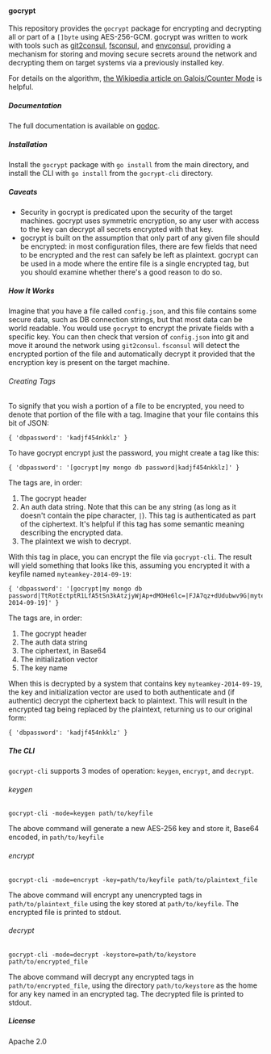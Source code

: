#### gocrypt

This repository provides the `gocrypt` package for encrypting and decrypting all or part of a `[]byte` using AES-256-GCM.  gocrypt was written to work with tools such as [git2consul](https://github.com/ryanbreen/git2consul), [fsconsul](https://github.com/ryanbreen/fsconsul), and [envconsul](https://github.com/hashicorp/envconsul), providing a mechanism for storing and moving secure secrets around the network and decrypting them on target systems via a previously installed key.

For details on the algorithm, [the Wikipedia article on Galois/Counter Mode](https://en.wikipedia.org/wiki/Galois/Counter_Mode) is helpful.

##### Documentation

The full documentation is available on [godoc](http://godoc.org/github.com/ryanbreen/gocrypt).

##### Installation

Install the `gocrypt` package with `go install` from the main directory, and install the CLI with `go install` from the `gocrypt-cli` directory.

##### Caveats

* Security in gocrypt is predicated upon the security of the target machines.  gocrypt uses symmetric encryption, so any user with access to the key can decrypt all secrets encrypted with that key.
* gocrypt is built on the assumption that only part of any given file should be encrypted: in most configuration files, there are few fields that need to be encrypted and the rest can safely be left as plaintext.  gocrypt can be used in a mode where the entire file is a single encrypted tag, but you should examine whether there's a good reason to do so.

##### How It Works

Imagine that you have a file called `config.json`, and this file contains some secure data, such as DB connection strings, but that most data can be world readable.  You would use `gocrypt` to encrypt the private fields with a specific key.  You can then check that version of `config.json` into git and move it around the network using `git2consul`.  `fsconsul` will detect the encrypted portion of the file and automatically decrypt it provided that the encryption key is present on the target machine.

###### Creating Tags

To signify that you wish a portion of a file to be encrypted, you need to denote that portion of the file with a tag.  Imagine that your file contains this bit of JSON:

    { 'dbpassword': 'kadjf454nkklz' }

To have gocrypt encrypt just the password, you might create a tag like this:

    { 'dbpassword': '[gocrypt|my mongo db password|kadjf454nkklz]' }

The tags are, in order:

1. The gocrypt header
2. An auth data string.  Note that this can be any string (as long as it doesn't contain the pipe character, `|`).  This tag is authenticated as part of the ciphertext.  It's helpful if this tag has some semantic meaning describing the encrypted data.
3. The plaintext we wish to decrypt.

With this tag in place, you can encrypt the file via `gocrypt-cli`.  The result will yield something that looks like this, assuming you encrypted it with a keyfile named `myteamkey-2014-09-19`: 

    { 'dbpassword': '[gocrypt|my mongo db password|TtRotEctptR1LfA5tSn3kAtzjyWjAp+dMOHe6lc=|FJA7qz+dUdubwv9G|myteamkey-2014-09-19]' }

The tags are, in order:

1. The gocrypt header
2. The auth data string 
3. The ciphertext, in Base64
4. The initialization vector
5. The key name

When this is decrypted by a system that contains key `myteamkey-2014-09-19`, the key and initialization vector are used to both authenticate and (if authentic) decrypt the ciphertext back to plaintext.  This will result in the encrypted tag being replaced by the plaintext, returning us to our original form:

    { 'dbpassword': 'kadjf454nkklz' }

##### The CLI

`gocrypt-cli` supports 3 modes of operation: `keygen`, `encrypt`, and `decrypt`.

###### keygen

`gocrypt-cli -mode=keygen path/to/keyfile`

The above command will generate a new AES-256 key and store it, Base64 encoded, in `path/to/keyfile`

###### encrypt

`gocrypt-cli -mode=encrypt -key=path/to/keyfile path/to/plaintext_file`

The above command will encrypt any unencrypted tags in `path/to/plaintext_file` using the key stored at `path/to/keyfile`.  The encrypted file is printed to stdout.

###### decrypt

`gocrypt-cli -mode=decrypt -keystore=path/to/keystore path/to/encrypted_file`

The above command will decrypt any encrypted tags in `path/to/encrypted_file`, using the directory `path/to/keystore` as the home for any key named in an encrypted tag.  The decrypted file is printed to stdout.

##### License

Apache 2.0
